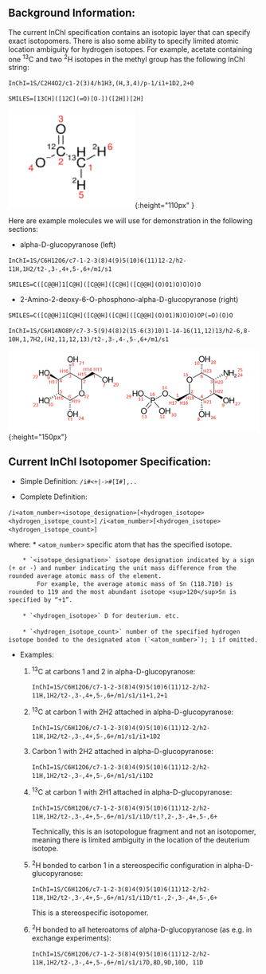 ## Background Information:

The current InChI specification contains an isotopic layer that can specify exact isotopomers. There is also some ability to specify limited atomic location ambiguity for hydrogen isotopes. For example, acetate containing one <sup>13</sup>C and two <sup>2</sup>H isotopes in the methyl group has the following InChI string:

`InChI=1S/C2H4O2/c1-2(3)4/h1H3,(H,3,4)/p-1/i1+1D2,2+0`

`SMILES=[13CH]([12C](=O)[O-])([2H])[2H]`

![.](./assets/acetate.png){:height="110px" }

Here are example molecules we will use for demonstration in the following sections: 

* alpha-D-glucopyranose (left)

`InChI=1S/C6H12O6/c7-1-2-3(8)4(9)5(10)6(11)12-2/h2-11H,1H2/t2-,3-,4+,5-,6+/m1/s1`

`SMILES=C([C@@H]1[C@H]([C@@H]([C@H]([C@@H](O)O1)O)O)O)O`

* 2-Amino-2-deoxy-6-O-phosphono-alpha-D-glucopyranose (right)

`SMILES=C([C@@H]1[C@H]([C@@H]([C@H]([C@@H](O)O1)N)O)O)OP(=O)(O)O`

`InChI=1S/C6H14NO8P/c7-3-5(9)4(8)2(15-6(3)10)1-14-16(11,12)13/h2-6,8-10H,1,7H2,(H2,11,12,13)/t2-,3-,4-,5-,6+/m1/s1`


![.](./assets/chem-examples.png){:height="150px"}


## Current InChI Isotopomer Specification: 

* Simple Definition: `/i#<+|->#[I#],..`

* Complete Definition:

`/i<atom_number><isotope_designation>[<hydrogen_isotope><hydrogen_isotope_count>]`
`/i<atom_number>[<hydrogen_isotope><hydrogen_isotope_count>]`

where:
		* `<atom_number>` specific atom that has the specified isotope.

		* `<isotope_designation>` isotope designation indicated by a sign (+ or -) and number indicating the unit mass difference from the rounded average atomic mass of the element.
			For example, the average atomic mass of Sn (118.710) is rounded to 119 and the most abundant isotope <sup>120</sup>Sn is specified by “+1”.

		* `<hydrogen_isotope>` D for deuterium. etc.

		* `<hydrogen_isotope_count>` number of the specified hydrogen isotope bonded to the designated atom (`<atom_number>`); 1 if omitted.  

* Examples:

	1. <sup>13</sup>C at carbons 1 and 2 in alpha-D-glucopyranose:

		`InChI=1S/C6H12O6/c7-1-2-3(8)4(9)5(10)6(11)12-2/h2-11H,1H2/t2-,3-,4+,5-,6+/m1/s1/i1+1,2+1`

	2. <sup>13</sup>C  at carbon 1 with 2H2 attached in alpha-D-glucopyranose:

		`InChI=1S/C6H12O6/c7-1-2-3(8)4(9)5(10)6(11)12-2/h2-11H,1H2/t2-,3-,4+,5-,6+/m1/s1/i1+1D2`

	3. Carbon 1 with 2H2 attached in alpha-D-glucopyranose:

		`InChI=1S/C6H12O6/c7-1-2-3(8)4(9)5(10)6(11)12-2/h2-11H,1H2/t2-,3-,4+,5-,6+/m1/s1/i1D2`

	4. <sup>13</sup>C  at carbon 1 with 2H1 attached in alpha-D-glucopyranose:

		`InChI=1S/C6H12O6/c7-1-2-3(8)4(9)5(10)6(11)12-2/h2-11H,1H2/t2-,3-,4+,5-,6+/m1/s1/i1D/t1?,2-,3-,4+,5-,6+`

		Technically, this is an isotopologue fragment and not an isotopomer, meaning there is limited ambiguity in the location of the deuterium isotope.  

	5. <sup>2</sup>H  bonded to carbon 1 in a stereospecific configuration in alpha-D-glucopyranose:

		`InChI=1S/C6H12O6/c7-1-2-3(8)4(9)5(10)6(11)12-2/h2-11H,1H2/t2-,3-,4+,5-,6+/m1/s1/i1D/t1-,2-,3-,4+,5-,6+`

		This is a stereospecific isotopomer.  

	6. <sup>2</sup>H bonded to all heteroatoms of alpha-D-glucopyranose (as e.g. in exchange experiments):

		`InChI=1S/C6H12O6/c7-1-2-3(8)4(9)5(10)6(11)12-2/h2-11H,1H2/t2-,3-,4+,5-,6+/m1/s1/i7D,8D,9D,10D, 11D`


